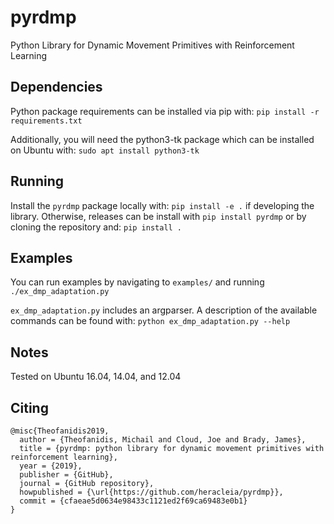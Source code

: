 # pyrdmp

Python Library for Dynamic Movement Primitives with Reinforcement Learning

## Dependencies

Python package requirements can be installed via pip with: `pip install -r requirements.txt`

Additionally, you will need the python3-tk package which can be installed on Ubuntu with:
`sudo apt install python3-tk`

## Running

Install the `pyrdmp` package locally with: `pip install -e .` if developing the library.
Otherwise, releases can be install with `pip install pyrdmp` or by cloning the repository and: `pip install .`

## Examples

You can run examples by navigating to `examples/` 
and running `./ex_dmp_adaptation.py` 

`ex_dmp_adaptation.py` includes an argparser. 
A description of the available commands can be found with: `python ex_dmp_adaptation.py --help`

## Notes

Tested on Ubuntu 16.04, 14.04, and 12.04

## Citing

```
@misc{Theofanidis2019,
  author = {Theofanidis, Michail and Cloud, Joe and Brady, James},
  title = {pyrdmp: python library for dynamic movement primitives with reinforcement learning},
  year = {2019},
  publisher = {GitHub},
  journal = {GitHub repository},
  howpublished = {\url{https://github.com/heracleia/pyrdmp}},
  commit = {cfaeae5d0634e98433c1121ed2f69ca69483e0b1}
}


```

